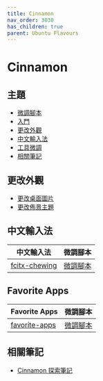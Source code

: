 ```yaml
---
title: Cinnamon
nav_order: 3030
has_children: true
parent: Ubuntu Flavours
---
```



# Cinnamon


## 主題

* [微調腳本](#微調腳本)
* [入門](#入門)
* [更改外觀](#更改外觀)
* [中文輸入法](#中文輸入法)
* [工具微調](#工具微調)
* [相關筆記](#相關筆記)



## 更改外觀

* [更改桌面圖片](https://samwhelp.github.io/note-about-ubuntu/read/flavours/cinnamon/adjustment/wallpaper.html)
* [更改佈景主題](https://samwhelp.github.io/note-about-ubuntu/read/flavours/cinnamon/adjustment/theme.html)


## 中文輸入法

| 中文輸入法 | 微調腳本 |
| --- | --- |
| [fcitx-chewing](https://samwhelp.github.io/note-about-ubuntu/read/adjustment/env/im.html#fcitx-chwing) | [微調腳本](https://github.com/samwhelp/note-about-ubuntu/tree/gh-pages/_demo/adjustment/env/im/fcitx-chewing) |


## Favorite Apps

| Favorite Apps | 微調腳本 |
| --- | --- |
| [favorite-apps](https://samwhelp.github.io/note-about-ubuntu/read/flavours/cinnamon/adjustment/favorite-apps.html) | [微調腳本](https://github.com/samwhelp/note-about-ubuntu/tree/gh-pages/_demo/adjustment/part-cinnamon/cinnamon-favorite-apps) |





## 相關筆記

* [Cinnamon 探索筆記](https://samwhelp.github.io/note-about-cinnamon/)
